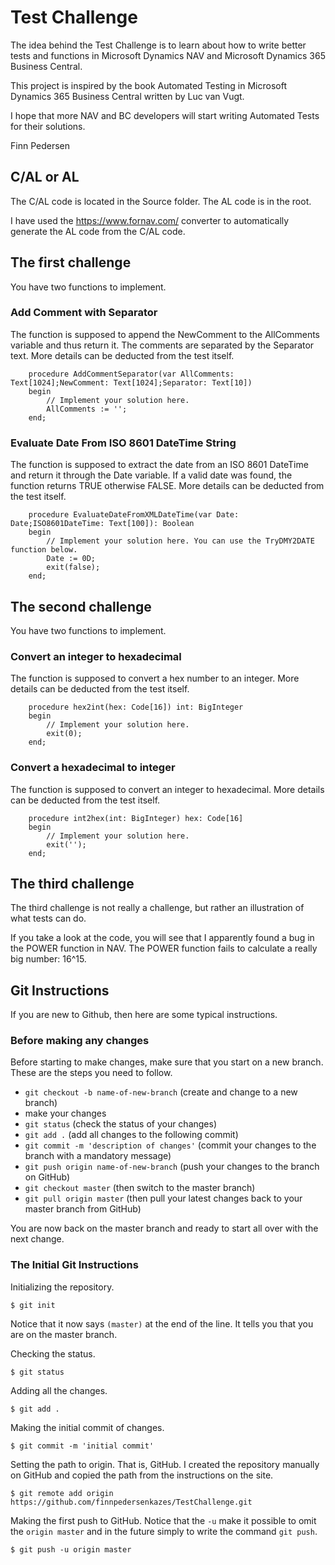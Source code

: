 # Test Challenge

The idea behind the Test Challenge is to learn about how to write better tests and functions in Microsoft Dynamics NAV and Microsoft Dynamics 365 Business Central. 

This project is inspired by the book Automated Testing in Microsoft Dynamics 365 Business Central written by Luc van Vugt.

I hope that more NAV and BC developers will start writing Automated Tests for their solutions. 

Finn Pedersen

## C/AL or AL
The C/AL code is located in the Source folder. The AL code is in the root. 

I have used the https://www.fornav.com/ converter to automatically generate the AL code from the C/AL code. 

## The first challenge
You have two functions to implement. 

### Add Comment with Separator
The function is supposed to append the NewComment to the AllComments variable and thus return it.
The comments are separated by the Separator text.
More details can be deducted from the test itself.

```` 
    procedure AddCommentSeparator(var AllComments: Text[1024];NewComment: Text[1024];Separator: Text[10])
    begin
        // Implement your solution here.
        AllComments := '';
    end;
```` 

### Evaluate Date From ISO 8601 DateTime String
The function is supposed to extract the date from an ISO 8601 DateTime and return it through the Date variable. 
If a valid date was found, the function returns TRUE otherwise FALSE.
More details can be deducted from the test itself.

```` 
    procedure EvaluateDateFromXMLDateTime(var Date: Date;ISO8601DateTime: Text[100]): Boolean
    begin
        // Implement your solution here. You can use the TryDMY2DATE function below.
        Date := 0D;
        exit(false);
    end;
```` 

## The second challenge
You have two functions to implement. 

### Convert an integer to hexadecimal
The function is supposed to convert a hex number to an integer.
More details can be deducted from the test itself.

```` 
    procedure hex2int(hex: Code[16]) int: BigInteger
    begin
        // Implement your solution here.
        exit(0);
    end;
```` 

### Convert a hexadecimal to integer
The function is supposed to convert an integer to hexadecimal.
More details can be deducted from the test itself.

```` 
    procedure int2hex(int: BigInteger) hex: Code[16]
    begin
        // Implement your solution here.
        exit('');
    end;
```` 

## The third challenge
The third challenge is not really a challenge, but rather an illustration of what tests can do. 

If you take a look at the code, you will see that I apparently found a bug in the POWER function in NAV.
The POWER function fails to calculate a really big number: 16^15. 


## Git Instructions
If you are new to Github, then here are some typical instructions. 

### Before making any changes
Before starting to make changes, make sure that you start on a new branch. These are the steps you need to follow. 

- `git checkout -b name-of-new-branch` (create and change to a new branch)
- make your changes
- `git status` (check the status of your changes)
- `git add .` (add all changes to the following commit)
- `git commit -m 'description of changes'` (commit your changes to the branch with a mandatory message)
- `git push origin name-of-new-branch` (push your changes to the branch on GitHub)
- `git checkout master` (then switch to the master branch)
- `git pull origin master` (then pull your latest changes back to your master branch from GitHub)

You are now back on the master branch and ready to start all over with the next change. 

### The Initial Git Instructions

Initializing the repository.

```` 
$ git init
```` 

Notice that it now says `(master)` at the end of the line. It tells you that you are on the master branch. 

Checking the status.
```` 
$ git status

````

Adding all the changes.
```` 
$ git add .
```` 
Making the initial commit of changes.

```` 
$ git commit -m 'initial commit'
```` 

Setting the path to origin. That is, GitHub. I created the repository manually on GitHub and copied the path from the instructions on the site. 

```` 
$ git remote add origin https://github.com/finnpedersenkazes/TestChallenge.git
```` 

Making the first push to GitHub. Notice that the `-u` make it possible to omit the `origin master` and in the future simply to write the command `git push`.

```` 
$ git push -u origin master
```` 
